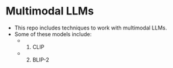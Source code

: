 # Multimodal LLMs
* This repo includes techniques to work with multimodal LLMs.
* Some of these models include:
    * 1. CLIP
    * 2. BLIP-2
